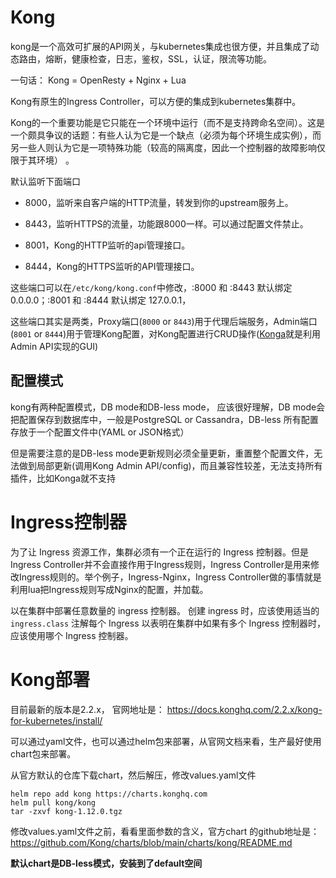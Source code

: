 # Kong

kong是一个高效可扩展的API网关，与kubernetes集成也很方便，并且集成了动态路由，熔断，健康检查，日志，鉴权，SSL，认证，限流等功能。

一句话： Kong = OpenResty + Nginx + Lua

Kong有原生的Ingress Controller，可以方便的集成到kubernetes集群中。

Kong的一个重要功能是它只能在一个环境中运行（而不是支持跨命名空间）。这是一个颇具争议的话题：有些人认为它是一个缺点（必须为每个环境生成实例），而另一些人则认为它是一项特殊功能（较高的隔离度，因此一个控制器的故障影响仅限于其环境） 。

默认监听下面端口

- 8000，监听来自客户端的HTTP流量，转发到你的upstream服务上。

- 8443，监听HTTPS的流量，功能跟8000一样。可以通过配置文件禁止。

- 8001，Kong的HTTP监听的api管理接口。

- 8444，Kong的HTTPS监听的API管理接口。

这些端口可以在`/etc/kong/kong.conf`中修改，:8000 和 :8443 默认绑定0.0.0.0；:8001 和 :8444 默认绑定 127.0.0.1，

这些端口其实是两类，Proxy端口(`8000` or `8443`)用于代理后端服务，Admin端口(`8001` or `8444`)用于管理Kong配置，对Kong配置进行CRUD操作([Konga](https://github.com/pantsel/konga)就是利用Admin API实现的GUI)

## 配置模式

kong有两种配置模式，DB mode和DB-less mode， 应该很好理解，DB mode会把配置保存到数据库中，一般是PostgreSQL or Cassandra，DB-less 所有配置存放于一个配置文件中(YAML or JSON格式）

但是需要注意的是DB-less mode更新规则必须全量更新，重置整个配置文件，无法做到局部更新(调用Kong Admin API/config)，而且兼容性较差，无法支持所有插件，比如Konga就不支持

# Ingress控制器

为了让 Ingress 资源工作，集群必须有一个正在运行的 Ingress 控制器。但是Ingress Controller并不会直接作用于Ingress规则，Ingress Controller是用来修改Ingress规则的。举个例子，Ingress-Nginx，Ingress Controller做的事情就是利用lua把Ingress规则写成Nginx的配置，并加载。

以在集群中部署任意数量的 ingress 控制器。 创建 ingress 时，应该使用适当的 `ingress.class` 注解每个 Ingress 以表明在集群中如果有多个 Ingress 控制器时，应该使用哪个 Ingress 控制器。

# Kong部署

目前最新的版本是2.2.x， 官网地址是： https://docs.konghq.com/2.2.x/kong-for-kubernetes/install/

可以通过yaml文件，也可以通过helm包来部署，从官网文档来看，生产最好使用chart包来部署。

从官方默认的仓库下载chart，然后解压，修改values.yaml文件

```
helm repo add kong https://charts.konghq.com
helm pull kong/kong
tar -zxvf kong-1.12.0.tgz
```

修改values.yaml文件之前，看看里面参数的含义，官方chart 的github地址是：https://github.com/Kong/charts/blob/main/charts/kong/README.md

**默认chart是DB-less模式，安装到了default空间**





